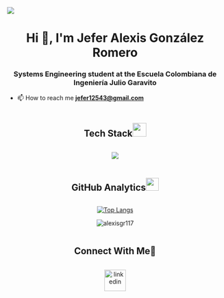 <img src="https://user-images.githubusercontent.com/73097560/115834477-dbab4500-a447-11eb-908a-139a6edaec5c.gif">
<h1 align="center">Hi 👋, I'm Jefer Alexis González Romero</h1>
<h3 align="center">Systems Engineering student at the Escuela Colombiana de Ingeniería Julio Garavito</h3>

- 📫 How to reach me **jefer12543@gmail.com**

<div align="center">
    <h2 style="display: inline-block">Tech Stack<img src = "https://media2.giphy.com/media/QssGEmpkyEOhBCb7e1/giphy.gif?cid=ecf05e47a0n3gi1bfqntqmob8g9aid1oyj2wr3ds3mg700bl&rid=giphy.gif" width = 32px></h2>
</div>
<p align="center">
    <img src="https://skillicons.dev/icons?i=java,python,javascript,html,css,spring,git,github,azure,docker,redis,mysql,postgres,mongodb,linux,postman,md,idea,pycharm,vscode,eclipse,anaconda,maven,gradle,django,flask,jquery,net,bootstrap,csharp&perline=14" />
</p>
<div align="center">
    <h2 style="display: inline-block">GitHub Analytics<img src="https://media.giphy.com/media/iY8CRBdQXODJSCERIr/giphy.gif" width="30px"></h2>
</div>
<p align="center">
  <a href="https://github.com/AlexisGR117/github-readme-stats">
    <img src="https://github-readme-stats.vercel.app/api/top-langs/?username=AlexisGR117&layout=donut-vertical&theme=darcula" alt="Top Langs">
  </a>
</p>
<p align="center">
    <img align="center" src="https://github-readme-streak-stats.herokuapp.com/?user=alexisgr117&theme=darcula" alt="alexisgr117" />
</p>
<div align="center">
    <h2 style="display: inline-block">Connect With Me🤝</h2>
</div>
<p align="center">
    <a href="https://www.linkedin.com/in/alexisgr117/" target="blank">
        <img align="center" src="https://user-images.githubusercontent.com/88904952/234979284-68c11d7f-1acc-4f0c-ac78-044e1037d7b0.png" alt="linkedin" height="50" width="50" />
    </a>
</p>
